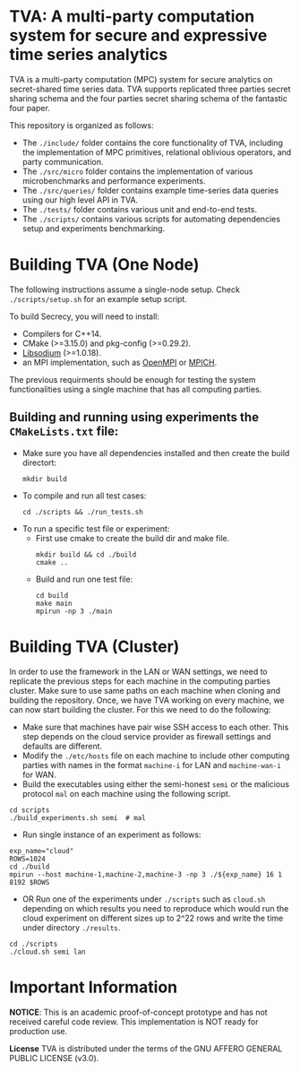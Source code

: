 # TVA: A multi-party computation system for secure and expressive time series analytics

TVA is a multi-party computation (MPC) system for secure analytics on secret-shared time series data. TVA supports replicated three parties secret sharing schema and the four parties secret sharing schema of the fantastic four paper.

This repository is organized as follows:
- The `./include/` folder contains the core functionality of TVA, including the implementation of MPC primitives, relational oblivious operators, and party communication.
- The `./src/micro` folder contains the implementation of various microbenchmarks and performance experiments.
- The `./src/queries/` folder contains example time-series data queries using our high level API in TVA.
- The `./tests/` folder contains various unit and end-to-end tests.
- The `./scripts/` contains various scripts for automating dependencies setup and experiments benchmarking.

Building TVA (One Node)
============
The following instructions assume a single-node setup. Check `./scripts/setup.sh` for an example setup script.

To build Secrecy, you will need to install:
- Compilers for C++14.
- CMake (>=3.15.0) and pkg-config (>=0.29.2).
- [Libsodium](https://libsodium.gitbook.io/doc/installation) (>=1.0.18).
- an MPI implementation, such as [OpenMPI](https://www.open-mpi.org/software/ompi/v4.0/) or [MPICH](https://www.mpich.org/downloads/).

The previous requirments should be enough for testing the system functionalities using a single machine that has all computing parties. 

    
Building and running using experiments the `CMakeLists.txt` file:
-------------
- Make sure you have all dependencies installed and then create the build directort:
   ```
   mkdir build
   ```
- To compile and run all test cases:
   ```
   cd ./scripts && ./run_tests.sh
   ```
- To run a specific test file or experiment: 
   - First use cmake to create the build dir and make file.
      ```
      mkdir build && cd ./build
      cmake ..
      ```
   - Build and run one test file:
      ```
      cd build
      make main
      mpirun -np 3 ./main
      ```


Building TVA (Cluster)
============
In order to use the framework in the LAN or WAN settings, we need to replicate the previous steps for each machine in the computing parties cluster. Make sure to use same paths on each machine when cloning and building the repository. Once, we have TVA working on every machine, we can now start building the cluster. For this we need to do the following:
- Make sure that machines have pair wise SSH access to each other. This step depends on the cloud service provider as firewall settings and defaults are different.
- Modify the `./etc/hosts` file on each machine to include other computing parties with names in the format `machine-i` for LAN and `machine-wan-i` for WAN.
- Build the executables using either the semi-honest `semi` or the malicious protocol `mal` on each machine using the following script.
```
cd scripts
./build_experiments.sh semi  # mal
```
- Run single instance of an experiment as follows:
```
exp_name="cloud"
ROWS=1024
cd ./build
mpirun --host machine-1,machine-2,machine-3 -np 3 ./${exp_name} 16 1 8192 $ROWS
```
- OR Run one of the experiments under `./scripts` such as `cloud.sh` depending on which results you need to reproduce which would run the cloud experiment on different sizes up to 2^22 rows and write the time under directory `./results`.
```
cd ./scripts
./cloud.sh semi lan
```


Important Information
============
**NOTICE**: This is an academic proof-of-concept prototype and has not received careful code review. This implementation is NOT ready for production use.


**License**
TVA is distributed under the terms of the GNU AFFERO GENERAL PUBLIC LICENSE (v3.0).
